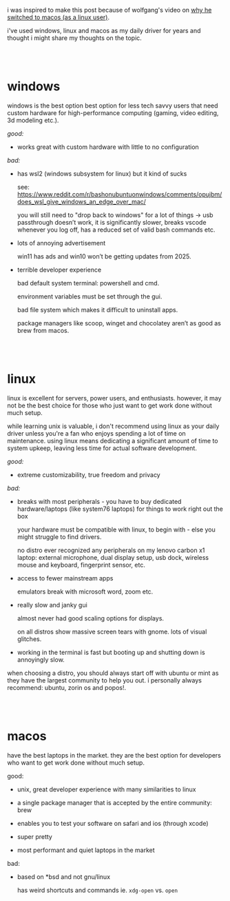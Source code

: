 i was inspired to make this post because of wolfgang's video on [why he switched to macos (as a linux user)](https://www.youtube.com/watch?v=X0DIHlnD_S0).

i've used windows, linux and macos as my daily driver for years and thought i might share my thoughts on the topic.

<br><br>

# windows

windows is the best option best option for less tech savvy users that need custom hardware for high-performance computing (gaming, video editing, 3d modeling etc.).

_good:_

- works great with custom hardware with little to no configuration

_bad:_

- has wsl2 (windows subsystem for linux) but it kind of sucks

  see: https://www.reddit.com/r/bashonubuntuonwindows/comments/opujbm/does_wsl_give_windows_an_edge_over_mac/

  you will still need to "drop back to windows" for a lot of things → usb passthrough doesn’t work, it is significantly slower, breaks vscode whenever you log off, has a reduced set of valid bash commands etc.

- lots of annoying advertisement

  win11 has ads and win10 won’t be getting updates from 2025.

- terrible developer experience

  bad default system terminal: powershell and cmd.

  environment variables must be set through the gui.

  bad file system which makes it difficult to uninstall apps.

  package managers like scoop, winget and chocolatey aren’t as good as brew from macos.

<br><br>

# linux

linux is excellent for servers, power users, and enthusiasts. however, it may not be the best choice for those who just want to get work done without much setup.

while learning unix is valuable, i don't recommend using linux as your daily driver unless you're a fan who enjoys spending a lot of time on maintenance. using linux means dedicating a significant amount of time to system upkeep, leaving less time for actual software development.

_good:_

- extreme customizability, true freedom and privacy

_bad:_

- breaks with most peripherals - you have to buy dedicated hardware/laptops (like system76 laptops) for things to work right out the box

  your hardware must be compatible with linux, to begin with - else you might struggle to find drivers.

  no distro ever recognized any peripherals on my lenovo carbon x1 laptop: external microphone, dual display setup, usb dock, wireless mouse and keyboard, fingerprint sensor, etc.

- access to fewer mainstream apps

  emulators break with microsoft word, zoom etc.

- really slow and janky gui

  almost never had good scaling options for displays.

  on all distros show massive screen tears with gnome. lots of visual glitches.

- working in the terminal is fast but booting up and shutting down is annoyingly slow.

when choosing a distro, you should always start off with ubuntu or mint as they have the largest community to help you out. i personally always recommend: ubuntu, zorin os and popos!.

<br><br>

# macos

have the best laptops in the market. they are the best option for developers who want to get work done without much setup.

good:

- unix, great developer experience with many similarities to linux

- a single package manager that is accepted by the entire community: brew

- enables you to test your software on safari and ios (through xcode)

- super pretty

- most performant and quiet laptops in the market

bad:

- based on \*bsd and not gnu/linux

  has weird shortcuts and commands ie. `xdg-open` vs. `open`
